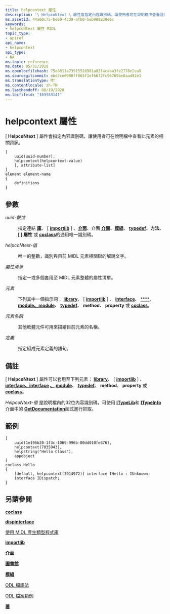 ```yaml
---
title: helpcontext 屬性
description: '\ HelpcoNtext \ 屬性會指定內容識別碼，讓使用者可在說明檔中查看這個元素的相關資訊。'
ms.assetid: 44a60c75-be69-4cd9-afb0-5eb988830e6c
keywords:
- helpcoNtext 屬性 MIDL
topic_type:
- apiref
api_name:
- helpcontext
api_type:
- NA
ms.topic: reference
ms.date: 05/31/2018
ms.openlocfilehash: 75a8811a73515528981a8214caba3fe2778e2ea9
ms.sourcegitcommit: ebd3ce6908ff865f1ef66f2fc96769be0aad82e1
ms.translationtype: MT
ms.contentlocale: zh-TW
ms.lasthandoff: 08/19/2020
ms.locfileid: "103933141"
---
```

# <a name="helpcontext-attribute"></a>helpcontext 屬性

\[ **HelpcoNtext** \] 屬性會指定內容識別碼，讓使用者可在說明檔中查看此元素的相關資訊。

``` syntax
[
    uuid(uuid-number), 
    helpcontext(helpcontext-value)
    [, attribute-list]
] 
element element-name
{
    definitions
}
```

## <a name="parameters"></a>參數

<dl> <dt>

*uuid-數位* 
</dt> <dd>

指定連結 [**庫**](library.md)、 \[ [**importlib**](importlib.md) \] 、[**介面**](interface.md)、介面 [**介面**](dispinterface.md)、[**模組**](module.md)、 [**typedef**](typedef.md)、**方法**、 **\[ \] 屬性** 或 [**coclass**](coclass.md)的通用唯一識別碼。

</dd> <dt>

*helpcoNtext-值* 
</dt> <dd>

唯一的整數，識別與目前 MIDL 元素相關聯的解說文字。

</dd> <dt>

*屬性清單* 
</dt> <dd>

指定一或多個套用至 MIDL 元素整體的屬性清單。

</dd> <dt>

*元素* 
</dt> <dd>

下列其中一個指示詞： [**library**](library.md)、 \[ [**importlib**](importlib.md) \] 、 [**interface**](interface.md)、 [****](dispinterface.md)、 [**module、module**](module.md)、 [**typedef**](typedef.md)、 **method**、 **property** 或 [**coclass**](coclass.md)。

</dd> <dt>

*元素名稱* 
</dt> <dd>

其他軟體元件可用來描繪目前元素的名稱。

</dd> <dt>

*定義* 
</dt> <dd>

指定組成元素定義的語句。

</dd> </dl>

## <a name="remarks"></a>備註

\[ **HelpcoNtext** \] 屬性可以套用至下列元素： [**library**](library.md)、 \[ [**importlib**](importlib.md) \] 、 [**interface、interface**](interface.md) [**、**](dispinterface.md) [**module**](module.md)、 [**typedef**](typedef.md)、 **method**、 **property** 或 [**coclass**](coclass.md)。

*HelpcoNtext-值* 是說明檔內的32位內容識別碼，可使用 [**ITypeLib**](/windows/win32/api/oaidl/nn-oaidl-itypelib)和 [**ITypeInfo**](/windows/win32/api/oaidl/nn-oaidl-itypeinfo)介面中的 [**GetDocumentation**](/windows/win32/api/oaidl/nf-oaidl-itypelib-getdocumentation)函式進行抓取。

## <a name="examples"></a>範例

``` syntax
[
    uuid(1e196b20-1f3c-1069-996b-00dd010fe676),
    helpcontext(7035943),
    helpstring("Hello Class"),
    appobject
] 
coclass Hello
{
    [default, helpcontext(3914972)] interface IHello : IUnknown;
    interface IDispatch;
}
```

## <a name="see-also"></a>另請參閱

<dl> <dt>

[**coclass**](coclass.md)
</dt> <dt>

[**dispinterface**](dispinterface.md)
</dt> <dt>

[使用 MIDL 產生類型程式庫](generating-a-type-library-with-midl-2.md)
</dt> <dt>

[**importlib**](importlib.md)
</dt> <dt>

[**介面**](interface.md)
</dt> <dt>

[**圖書館**](library.md)
</dt> <dt>

[**模組**](module.md)
</dt> <dt>

[ODL 檔語法](/previous-versions/windows/desktop/automat/odl-file-syntax)
</dt> <dt>

[ODL 檔案範例](/previous-versions/windows/desktop/automat/odl-file-example)
</dt> <dt>

[**著**](typedef.md)
</dt> </dl>

 

 